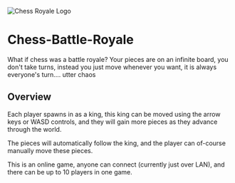 ![Chess Royale Logo](https://github.com/YeeticusFinch/Chess-Battle-Royale/assets/50182007/acf8b9cf-00cd-4789-9f50-2b2ea3653e30)
# Chess-Battle-Royale
What if chess was a battle royale? Your pieces are on an infinite board, you don't take turns, instead you just move whenever you want, it is always everyone's turn.... utter chaos

## Overview
Each player spawns in as a king, this king can be moved using the arrow keys or WASD controls, and they will gain more pieces as they advance through the world.

The pieces will automatically follow the king, and the player can of-course manually move these pieces.

This is an online game, anyone can connect (currently just over LAN), and there can be up to 10 players in one game.

